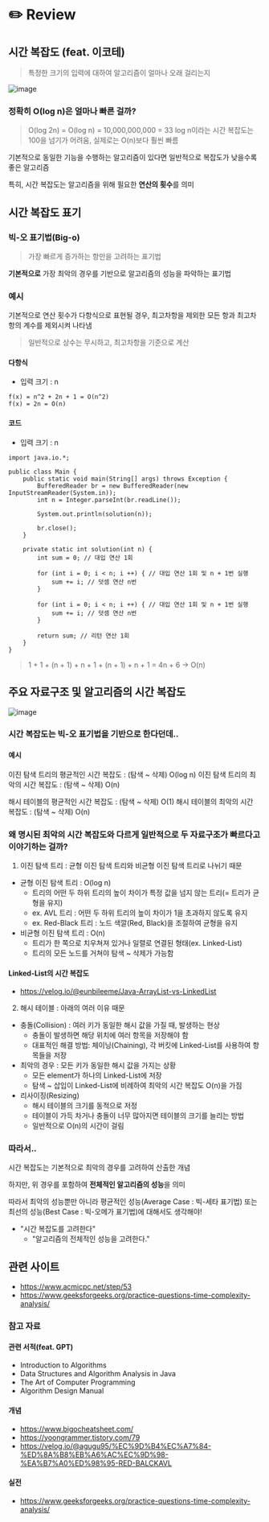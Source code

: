 # ✏️ Review
## 시간 복잡도 (feat. 이코테)
> 특정한 크기의 입력에 대하여 알고리즘이 얼마나 오래 걸리는지

![image](https://github.com/What-is-algorithm/java-algorithm/assets/103405457/ad97c8c8-d964-4dc4-92c7-db2095759199)

### 정확히 O(log n)은 얼마나 빠른 걸까?
> O(log 2n) = O(log n) = 10,000,000,000 = 33
> log n이라는 시간 복잡도는 100을 넘기가 어려움, 실제로는 O(n)보다 훨씬 빠름 

기본적으로 동일한 기능을 수행하는 알고리즘이 있다면 일반적으로 복잡도가 낮을수록 좋은 알고리즘

특히, 시간 복잡도는 알고리즘을 위해 필요한 **연산의 횟수**를 의미

## 시간 복잡도 표기
### 빅-오 표기법(Big-o)
> 가장 빠르게 증가하는 항만을 고려하는 표기법

**기본적으로** 가장 최악의 경우를 기반으로 알고리즘의 성능을 파악하는 표기법

### 예시

기본적으로 연산 횟수가 다항식으로 표현될 경우, 최고차항을 제외한 모든 항과 최고차항의 계수를 제외시켜 나타냄
> 일반적으로 상수는 무시하고, 최고차항을 기준으로 계산

#### 다항식
- 입력 크기 : n
```
f(x) = n^2 + 2n + 1 = O(n^2)
f(x) = 2n = O(n)
```

#### 코드
- 입력 크기 : n
```
import java.io.*;

public class Main {
    public static void main(String[] args) throws Exception {
        BufferedReader br = new BufferedReader(new InputStreamReader(System.in));
        int n = Integer.parseInt(br.readLine());

        System.out.println(solution(n));
        
        br.close();
    }

    private static int solution(int n) {
        int sum = 0; // 대입 연산 1회

        for (int i = 0; i < n; i ++) { // 대입 연산 1회 및 n + 1번 실행
            sum += i; // 덧셈 연산 n번
        }

        for (int i = 0; i < n; i ++) { // 대입 연산 1회 및 n + 1번 실행
            sum += i; // 덧셈 연산 n번
        }

        return sum; // 리턴 연산 1회
    }
}
```
> 1 + 1 + (n + 1) + n + 1 + (n + 1) + n + 1 = 4n + 6 -> O(n)

## 주요 자료구조 및 알고리즘의 시간 복잡도
![image](https://github.com/What-is-algorithm/java-algorithm/assets/103405457/5d889513-87d6-402d-b904-6654834f2d13)

### 시간 복잡도는 빅-오 표기법을 기반으로 한다던데..

#### 예시
이진 탐색 트리의 평균적인 시간 복잡도 : (탐색 ~ 삭제) O(log n)
이진 탐색 트리의 최악의 시간 복잡도 : (탐색 ~ 삭제) O(n)

해시 테이블의 평균적인 시간 복잡도 : (탐색 ~ 삭제) O(1)
해시 테이블의 최악의 시간 복잡도 : (탐색 ~ 삭제) O(n)

### 왜 명시된 최악의 시간 복잡도와 다르게 일반적으로 두 자료구조가 빠르다고 이야기하는 걸까?
1. 이진 탐색 트리 : 균형 이진 탐색 트리와 비균형 이진 탐색 트리로 나뉘기 때문
- 균형 이진 탐색 트리 : O(log n)
    - 트리의 어떤 두 하위 트리의 높이 차이가 특정 값을 넘지 않는 트리(= 트리가 균형을 유지)
    - ex. AVL 트리 : 어떤 두 하위 트리의 높이 차이가 1을 초과하지 않도록 유지
    - ex. Red-Black 트리 : 노드 색깔(Red, Black)을 조절하여 균형을 유지 
- 비균형 이진 탐색 트리 : O(n)
    - 트리가 한 쪽으로 치우쳐져 있거나 일렬로 연결된 형태(ex. Linked-List)
    - 트리의 모든 노드를 거쳐야 탐색 ~ 삭제가 가능함

#### Linked-List의 시간 복잡도
- https://velog.io/@eunbileeme/Java-ArrayList-vs-LinkedList

2. 해시 테이블 : 아래의 여러 이유 때문
- 충돌(Collision) : 여러 키가 동일한 해시 값을 가질 때, 발생하는 현상
    - 충돌이 발생하면 해당 위치에 여러 항목을 저장해야 함
    - 대표적인 해결 방법: 체이닝(Chaining), 각 버킷에 Linked-List를 사용하여 항목들을 저장
- 최악의 경우 : 모든 키가 동일한 해시 값을 가지는 상황
    - 모든 element가 하나의 Linked-List에 저장
    - 탐색 ~ 삽입이 Linked-List에 비례하여 최악의 시간 복잡도 O(n)을 가짐
- 리사이징(Resizing)
    - 해시 테이블의 크기를 동적으로 저정
    - 테이블이 가득 차거나 충돌이 너무 많아지면 테이블의 크기를 늘리는 방법
    - 일반적으로 O(n)의 시간이 걸림

### 따라서..

시간 복잡도는 기본적으로 최악의 경우를 고려하여 산출한 개념

하지만, 위 경우를 포함하여 **전체적인 알고리즘의 성능**을 의미

따라서 최악의 성능뿐만 아니라 평균적인 성능(Average Case : 빅-세타 표기법) 또는 최선의 성능(Best Case : 빅-오메가 표기법)에 대해서도 생각해야!
- "시간 복잡도를 고려한다"
    - "알고리즘의 전체적인 성능을 고려한다."
 
## 관련 사이트
- https://www.acmicpc.net/step/53
- https://www.geeksforgeeks.org/practice-questions-time-complexity-analysis/

### 참고 자료
#### 관련 서적(feat. GPT)
- Introduction to Algorithms
- Data Structures and Algorithm Analysis in Java
- The Art of Computer Programming
- Algorithm Design Manual
#### 개념
- https://www.bigocheatsheet.com/
- https://yoongrammer.tistory.com/79
- https://velog.io/@agugu95/%EC%9D%B4%EC%A7%84-%ED%8A%B8%EB%A6%AC%EC%9D%98-%EA%B7%A0%ED%98%95-RED-BALCKAVL
#### 실전
- https://www.geeksforgeeks.org/practice-questions-time-complexity-analysis/
